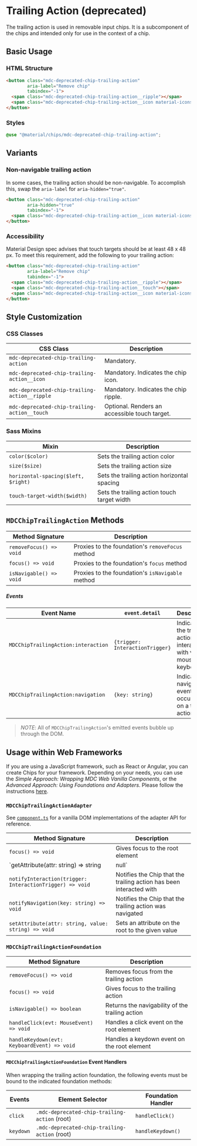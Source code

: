# Trailing Action (deprecated)

The trailing action is used in removable input chips. It is a subcomponent of the chips and intended only for use in the context of a chip.

## Basic Usage

### HTML Structure

```html
<button class="mdc-deprecated-chip-trailing-action"
        aria-label="Remove chip"
        tabindex="-1">
  <span class="mdc-deprecated-chip-trailing-action__ripple"></span>
  <span class="mdc-deprecated-chip-trailing-action__icon material-icons">close</span>
</button>
```

### Styles

```scss
@use "@material/chips/mdc-deprecated-chip-trailing-action";
```

## Variants

### Non-navigable trailing action

In some cases, the trailing action should be non-navigable. To accomplish this, swap the `aria-label` for `aria-hidden="true"`.

```html
<button class="mdc-deprecated-chip-trailing-action"
        aria-hidden="true"
        tabindex="-1">
  <span class="mdc-deprecated-chip-trailing-action__icon material-icons">close</span>
</button>
```

### Accessibility

Material Design spec advises that touch targets should be at least 48 x 48 px.
To meet this requirement, add the following to your trailing action:

```html
<button class="mdc-deprecated-chip-trailing-action"
        aria-label="Remove chip"
        tabindex="-1">
  <span class="mdc-deprecated-chip-trailing-action__ripple"></span>
  <span class="mdc-deprecated-chip-trailing-action__touch"></span>
  <span class="mdc-deprecated-chip-trailing-action__icon material-icons">close</span>
</button>
```

## Style Customization

### CSS Classes

 CSS Class                                     | Description                                   
-----------------------------------------------|-----------------------------------------------
 `mdc-deprecated-chip-trailing-action`         | Mandatory.                                    
 `mdc-deprecated-chip-trailing-action__icon`   | Mandatory. Indicates the chip icon.           
 `mdc-deprecated-chip-trailing-action__ripple` | Mandatory. Indicates the chip ripple.         
 `mdc-deprecated-chip-trailing-action__touch`  | Optional. Renders an accessible touch target. 

### Sass Mixins

 Mixin                               | Description                                 
-------------------------------------|---------------------------------------------
 `color($color)`                     | Sets the trailing action color              
 `size($size)`                       | Sets the trailing action size               
 `horizontal-spacing($left, $right)` | Sets the trailing action horizontal spacing 
 `touch-target-width($width)`        | Sets the trailing action touch target width 

## `MDCChipTrailingAction` Methods

 Method Signature        | Description                                      
-------------------------|--------------------------------------------------
 `removeFocus() => void` | Proxies to the foundation's `removeFocus` method 
 `focus() => void`       | Proxies to the foundation's `focus` method       
 `isNavigable() => void` | Proxies to the foundation's `isNavigable` method 

##### Events

 Event Name                          | `event.detail`                  | Description                                                             
-------------------------------------|---------------------------------|-------------------------------------------------------------------------
 `MDCChipTrailingAction:interaction` | `{trigger: InteractionTrigger}` | Indicates the trailing action was interacted with via mouse or keyboard 
 `MDCChipTrailingAction:navigation`  | `{key: string}`                 | Indicates a navigation event has occurred on a trailing action          

> _NOTE_: All of `MDCChipTrailingAction`'s emitted events bubble up through the DOM.

## Usage within Web Frameworks

If you are using a JavaScript framework, such as React or Angular, you can create Chips for your framework. Depending on your needs, you can use the _Simple Approach: Wrapping MDC Web Vanilla Components_, or the _Advanced Approach: Using Foundations and Adapters_. Please follow the instructions [here](../../docs/integrating-into-frameworks.md).

### `MDCChipTrailingActionAdapter`

See [`component.ts`](component.ts) for a vanilla DOM implementations of the adapter API for reference.

 Method Signature                                         | Description                                                          
----------------------------------------------------------|----------------------------------------------------------------------
 `focus() => void`                                        | Gives focus to the root element                                      
 `getAttribute(attr: string) => string                    | null`                                                                | Returns the attribute value, if present
 `notifyInteraction(trigger: InteractionTrigger) => void` | Notifies the Chip  that the trailing action has been interacted with 
 `notifyNavigation(key: string) => void`                  | Notifies the Chip that the trailing action was navigated             
 `setAttribute(attr: string, value: string) => void`      | Sets an attribute on the root to the given value                     

### `MDCChipTrailingActionFoundation`

 Method Signature                            | Description                                     
---------------------------------------------|-------------------------------------------------
 `removeFocus() => void`                     | Removes focus from the trailing action          
 `focus() => void`                           | Gives focus to the trailing action              
 `isNavigable() => boolean`                  | Returns the navigability of the trailing action 
 `handleClick(evt: MouseEvent) => void`      | Handles a click event on the root element       
 `handleKeydown(evt: KeyboardEvent) => void` | Handles a keydown event on the root element     

#### `MDCChipTrailingActionFoundation` Event Handlers

When wrapping the trailing action foundation, the following events must be bound to the indicated foundation methods:

 Events    | Element Selector                              | Foundation Handler 
-----------|-----------------------------------------------|--------------------
 `click`   | `.mdc-deprecated-chip-trailing-action` (root) | `handleClick()`    
 `keydown` | `.mdc-deprecated-chip-trailing-action` (root) | `handleKeydown()`  
